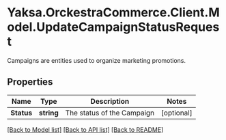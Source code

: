 # Yaksa.OrckestraCommerce.Client.Model.UpdateCampaignStatusRequest
Campaigns are entities used to organize marketing promotions.

## Properties

Name | Type | Description | Notes
------------ | ------------- | ------------- | -------------
**Status** | **string** | The status of the Campaign | [optional] 

[[Back to Model list]](../README.md#documentation-for-models) [[Back to API list]](../README.md#documentation-for-api-endpoints) [[Back to README]](../README.md)

